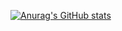 

[![Anurag's GitHub stats](https://github-readme-stats.vercel.app/api?username=anuraghazra&show_icons=true&theme=tokyonight&locale=cn)](https://github.com/anuraghazra/github-readme-stats)


